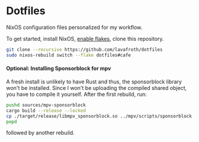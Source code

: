 # Dotfiles

NixOS configuration files personalized for my workflow.

To get started, install NixOS, [enable flakes](https://nixos.wiki/wiki/Flakes#NixOS), clone this repository.

```sh
git clone --recursive https://github.com/lavafroth/dotfiles
sudo nixos-rebuild switch --flake dotfiles#cafe
```

#### Optional: Installing Sponsorblock for mpv

A fresh install is unlikely to have Rust and thus, the sponsorblock
library won't be installed. Since I won't be uploading the compiled shared
object, you have to compile it yourself. After the first rebuild, run:

```sh
pushd sources/mpv-sponsorblock
cargo build --release --locked
cp ./target/release/libmpv_sponsorblock.so ../mpv/scripts/sponsorblock.so
popd
```

followed by another rebuild.